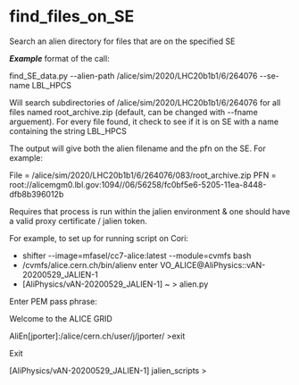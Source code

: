 # find_files_on_SE
Search an alien directory for files that are on the specified SE

***Example*** format of the call:

find_SE_data.py --alien-path /alice/sim/2020/LHC20b1b1/6/264076 --se-name LBL_HPCS

Will search subdirectories of /alice/sim/2020/LHC20b1b1/6/264076 for all files named root_archive.zip (default, can be changed with --fname arguement). 
For every file found, it check to see if it is on SE with a name containing the string LBL_HPCS

The output will give both the alien filename and the pfn on the SE. For example:

File = /alice/sim/2020/LHC20b1b1/6/264076/083/root_archive.zip PFN = root://alicemgm0.lbl.gov:1094//06/56258/fc0bf5e6-5205-11ea-8448-dfb8b396012b

Requires that process is run within the jalien environment & one should have a valid proxy certificate / jalien token.

For example, to set up for running script on Cori:  

* shifter --image=mfasel/cc7-alice:latest --module=cvmfs bash
* /cvmfs/alice.cern.ch/bin/alienv enter VO_ALICE@AliPhysics::vAN-20200529_JALIEN-1
* [AliPhysics/vAN-20200529_JALIEN-1] ~ > alien.py

Enter PEM pass phrase:

Welcome to the ALICE GRID

AliEn[jporter]:/alice/cern.ch/user/j/jporter/ >exit

Exit

[AliPhysics/vAN-20200529_JALIEN-1] jalien_scripts > 



